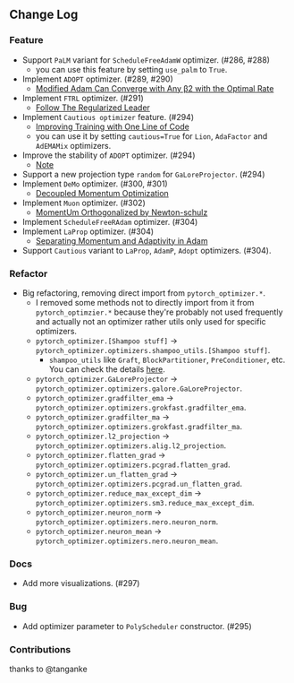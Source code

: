 ## Change Log

### Feature

* Support `PaLM` variant for `ScheduleFreeAdamW` optimizer. (#286, #288)
    * you can use this feature by setting `use_palm` to `True`.
* Implement `ADOPT` optimizer. (#289, #290)
    * [Modified Adam Can Converge with Any β2 with the Optimal Rate](https://arxiv.org/abs/2411.02853)
* Implement `FTRL` optimizer. (#291)
    * [Follow The Regularized Leader](https://static.googleusercontent.com/media/research.google.com/en//pubs/archive/41159.pdf)
* Implement `Cautious optimizer` feature. (#294)
    * [Improving Training with One Line of Code](https://arxiv.org/pdf/2411.16085v1)
    * you can use it by setting `cautious=True` for `Lion`, `AdaFactor` and `AdEMAMix` optimizers.
* Improve the stability of `ADOPT` optimizer. (#294)
    * [Note](https://github.com/iShohei220/adopt?tab=readme-ov-file#update-on-nov-22-2024) 
* Support a new projection type `random` for `GaLoreProjector`. (#294)
* Implement `DeMo` optimizer. (#300, #301)
    * [Decoupled Momentum Optimization](https://arxiv.org/abs/2411.19870)
* Implement `Muon` optimizer. (#302)
    * [MomentUm Orthogonalized by Newton-schulz](https://github.com/KellerJordan/Muon)
* Implement `ScheduleFreeRAdam` optimizer. (#304)
* Implement `LaProp` optimizer. (#304)
    * [Separating Momentum and Adaptivity in Adam](https://arxiv.org/abs/2002.04839)
* Support `Cautious` variant to `LaProp`, `AdamP`, `Adopt` optimizers. (#304).

### Refactor

* Big refactoring, removing direct import from `pytorch_optimizer.*`.
    * I removed some methods not to directly import from it from `pytorch_optimzier.*` because they're probably not used frequently and actually not an optimizer rather utils only used for specific optimizers.
    * `pytorch_optimizer.[Shampoo stuff]` -> `pytorch_optimizer.optimizers.shampoo_utils.[Shampoo stuff]`.
        * `shampoo_utils` like `Graft`, `BlockPartitioner`, `PreConditioner`, etc. You can check the details [here](https://github.com/kozistr/pytorch_optimizer/blob/main/pytorch_optimizer/optimizer/shampoo_utils.py).
    * `pytorch_optimizer.GaLoreProjector` -> `pytorch_optimizer.optimizers.galore.GaLoreProjector`.
    * `pytorch_optimizer.gradfilter_ema` -> `pytorch_optimizer.optimizers.grokfast.gradfilter_ema`.
    * `pytorch_optimizer.gradfilter_ma` -> `pytorch_optimizer.optimizers.grokfast.gradfilter_ma`.
    * `pytorch_optimizer.l2_projection` -> `pytorch_optimizer.optimizers.alig.l2_projection`.
    * `pytorch_optimizer.flatten_grad` -> `pytorch_optimizer.optimizers.pcgrad.flatten_grad`.
    * `pytorch_optimizer.un_flatten_grad` -> `pytorch_optimizer.optimizers.pcgrad.un_flatten_grad`.
    * `pytorch_optimizer.reduce_max_except_dim` -> `pytorch_optimizer.optimizers.sm3.reduce_max_except_dim`.
    * `pytorch_optimizer.neuron_norm` -> `pytorch_optimizer.optimizers.nero.neuron_norm`.
    * `pytorch_optimizer.neuron_mean` -> `pytorch_optimizer.optimizers.nero.neuron_mean`.

### Docs

* Add more visualizations. (#297)

### Bug

* Add optimizer parameter to `PolyScheduler` constructor. (#295)

### Contributions

thanks to @tanganke
